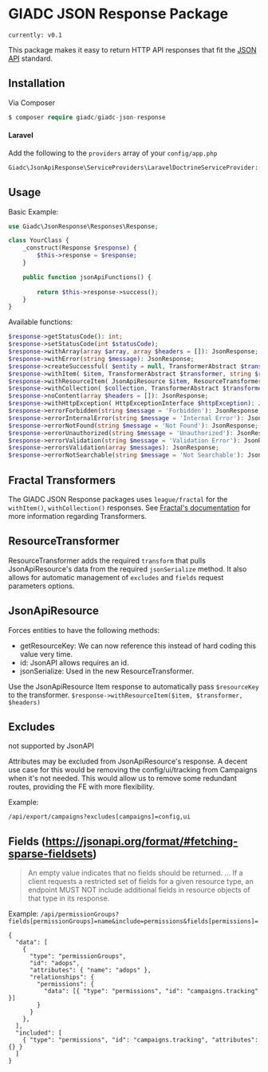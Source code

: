 GIADC JSON Response Package
===========================

`currently: v0.1`

This package makes it easy to return HTTP API responses that fit the [JSON API](http://jsonapi.org/) standard.

## Installation
Via Composer
```php
$ composer require giadc/giadc-json-response
```
#### Laravel
Add the following to the `providers` array of your `config/app.php`
```php
Giadc\JsonApiResponse\ServiceProviders\LaravelDoctrineServiceProvider::class,
```

## Usage
Basic Example:
```php
use Giadc\JsonResponse\Responses\Response;

class YourClass {
    _construct(Response $response) {
        $this->response = $response;
    }

    public function jsonApiFunctions() {
        
        return $this->response->success();
    }
}
```

Available functions:
```php
$response->getStatusCode(): int;
$response->setStatusCode(int $statusCode);
$response->withArray(array $array, array $headers = []): JsonResponse;
$response->withError(string $message): JsonResponse;
$response->createSuccessful( $entity = null, TransformerAbstract $transformer = null, string $resourceKey = '', array $headers = []): SymfonyResponse;
$response->withItem( $item, TransformerAbstract $transformer, string $resourceKey, array $headers = []): JsonResponse;
$response->withResourceItem( JsonApiResource $item, ResourceTransformer $transformer, array $headers = []): JsonResponse;
$response->withCollection( $collection, TransformerAbstract $transformer, string $resourceKey = ''): SymfonyResponse;
$response->noContent(array $headers = []): JsonResponse;
$response->withHttpException( HttpExceptionInterface $httpException): JsonResponse;
$response->errorForbidden(string $message = 'Forbidden'): JsonResponse;
$response->errorInternalError(string $message = 'Internal Error'): JsonResponse;
$response->errorNotFound(string $message = 'Not Found'): JsonResponse;
$response->errorUnauthorized(string $message = 'Unauthorized'): JsonResponse;
$response->errorValidation(string $message = 'Validation Error'): JsonResponse;
$response->errorsValidation(array $messages): JsonResponse;
$response->errorNotSearchable(string $message = 'Not Searchable'): JsonResponse;
```

## Fractal Transformers
The GIADC JSON Response packages uses `league/fractal` for the `withItem()`, `withCollection()` responses. 
See [Fractal's documentation](http://fractal.thephpleague.com/transformers) for more information regarding Transformers.

## ResourceTransformer
ResourceTransformer adds the required `transform` that pulls JsonApiResource's data from the required `jsonSerialize` method. It also allows for automatic management of `excludes` and `fields` request parameters options.

## JsonApiResource
Forces entities to have the following methods:

* getResourceKey: We can now reference this instead of hard coding this value very time.
* id: JsonAPI allows requires an id.
* jsonSerialize: Used in the new ResourceTransformer.

Use the JsonApiResource Item response to automatically pass `$resourceKey` to the transformer.
`$response->withResourceItem($item, $transformer, $headers)`

## Excludes
not supported by JsonAPI

Attributes may be excluded from JsonApiResource's response. A decent use case for this would be removing the config/ui/tracking from Campaigns when it's not needed. This would allow us to remove some redundant routes, providing the FE with more flexibility.

Example:

`/api/export/campaigns?excludes[campaigns]=config,ui`


## Fields (https://jsonapi.org/format/#fetching-sparse-fieldsets)

> An empty value indicates that no fields should be returned.
> ...
> If a client requests a restricted set of fields for a given resource type, an endpoint MUST NOT include additional fields in resource objects of that type in its response.

Example:
`/api/permissionGroups?fields[permissionGroups]=name&include=permissions&fields[permissions]=`

```
{
  "data": [
    {
      "type": "permissionGroups",
      "id": "adops",
      "attributes": { "name": "adops" },
      "relationships": {
        "permissions": {
          "data": [{ "type": "permissions", "id": "campaigns.tracking" }]
        }
      }
    },
  ],
  "included": [
    { "type": "permissions", "id": "campaigns.tracking", "attributes": {} }
  ]
}
```
